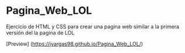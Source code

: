 # Pagina_Web_LOL
Ejercicio de HTML y CSS para crear una pagina web similar a la primera versión del la pagina de LOL

[Preview] (https://jvargas98.github.io/Pagina_Web_LOL/)
